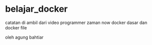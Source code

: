 # belajar_docker
catatan  di ambil dari video programmer zaman now docker dasar dan docker file

oleh agung bahtiar
